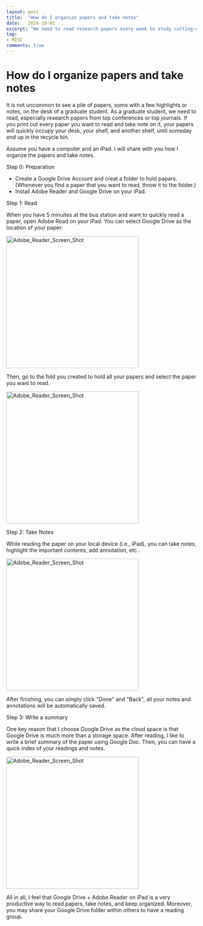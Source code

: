 ```yaml
---
layout: post
title:  "How do I organize papers and take notes"
date:   2016-10-01
excerpt: "We need to read research papers every week to study cutting-edge applications, classic methods, new knowledge, etc.. So, we must have a tool that allows us to quickly read and organize the papers, as well as the notes we take during reading. I will share my personal experience here."
tag:
- MISC
comments: true
---
```


# How do I organize papers and take notes


It is not uncommon to see a pile of papers, some with a few highlights or notes, on the desk of a graduate student. As a graduate student, we need to read, especially research papers from top conferences or top journals. If you print out every paper you want to read and take note on it, your papers will quickly occupy your desk, your shelf, and another shelf, until someday end up in the recycle bin. 

Assume you have a computer and an iPad. I will share with you how I organze the papers and take notes. 

Step 0: Preparation

* Create a Google Drive Account and creat a folder to hold papars. (Whenever you find a paper that you want to read, throw it to the folder.)
* Install Adobe Reader and Google Drive on your iPad.

Step 1: Read

When you have 5 minuites at the bus station and want to quickly read a paper, open Adobe Read on your iPad. You can select Google Drive as the location of your paper:

<img src="{{ site.url }}/pic/Adobe_Reader_1.PNG" alt="Adobe_Reader_Screen_Shot" style="width: 350px;">

Then, go to the fold you created to hold all your papers and select the paper you want to read. 

<img src="{{ site.url }}/pic/Adobe_Reader_2.PNG" alt="Adobe_Reader_Screen_Shot" style="width: 350px;">


Step 2: Take Notes  

While reading the paper on your local device (i.e., iPad), you can take notes, highlight the important contents, add annotation, etc.. 

<img src="{{ site.url }}/pic/Adobe_Reader_3.PNG" alt="Adobe_Reader_Screen_Shot" style="width: 350px;">

After finishing, you can simply click "Done" and "Back", all your notes and annotations will be automatically saved. 

Step 3: Write a summary 

One key reason that I choose Google Drive as the cloud space is that Google Drive is much more than a storage space. After reading, I like to write a brief summary of the paper using Google Doc. Then, you can have a quick index of your readings and notes. 

<img src="{{ site.url }}/pic/Adobe_Reader_4.PNG" alt="Adobe_Reader_Screen_Shot" style="width: 350px;">

 
All in all, I feel that Google Drive + Adobe Reader on iPad is a very productive way to read papers, take notes, and keep organized. Moreover, you may share your Google Drive folder within others to have a reading group. 


 
